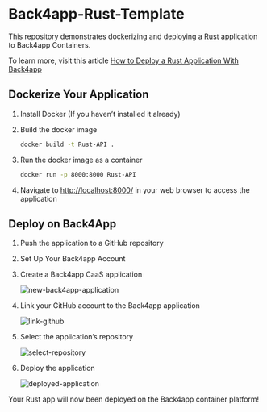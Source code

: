 # Back4app-Rust-Template

This repository demonstrates dockerizing and deploying a [Rust](https://www.rust-lang.org/) application to Back4app Containers.

To learn more, visit this article [How to Deploy a Rust Application With Back4app](https://blog.back4app.com/next-js-deployment/)

## Dockerize Your Application

1. Install Docker (If you haven’t installed it already)
2. Build the docker image

   ```bash
   docker build -t Rust-API .
   ```

3. Run the docker image as a container

   ```bash
   docker run -p 8000:8000 Rust-API
   ```

4. Navigate to [http://localhost:8000/](HTTP://localhost:8000/) in your web browser to access the application

## Deploy on Back4App

1. Push the application to a GitHub repository
2. Set Up Your Back4app Account
3. Create a Back4app CaaS application

   ![new-back4app-application](assets/new-back4app-application.webp)

4. Link your GitHub account to the Back4app application

   ![link-github](assets/link-github.webp)

5. Select the application’s repository

   ![select-repository](assets/select-repository.webp)

6. Deploy the application

   ![deployed-application](assets/deployed-application.webp)

Your Rust app will now been deployed on the Back4app container platform!
